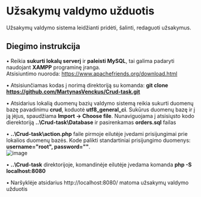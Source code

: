 # Užsakymų valdymo užduotis
Užsakymų valdymo sistema leidžianti pridėti, šalinti, redaguoti užsakymus.

## Diegimo instrukcija

• Reikia **sukurti lokalų serverį** ir **paleisti MySQL**, tai galima padaryti naudojant **XAMPP** programinę įranga.<br />
Atsisiuntimo nuoroda: https://www.apachefriends.org/download.html 

• Atsisiunčiamas kodas į norimą direktoriją su komanda: **git clone https://github.com/MartynasVenckus/Crud-task.git**

• Atsidarius lokalią duomenų bazių valdymo sistemą reikia sukurti duomenų bazę pavadinimu **crud**, koduotė **utf8_general_ci**.
Sukūrus duomenų bazę ir į ją įėjus, spaudžiama **Import -> Choose file**. 
Nunaviguojama į atsisiųsto kodo dierektoriją **..\Crud-task\Database** ir pasirenkamas **orders.sql** failas

• **..\Crud-task\action.php** faile pirmoje eilutėje įvedami prisijungimai prie lokalios duomenų bazės.
Kode palikti standartiniai prisijungimo duomenys: **username="root", password=""**.<br />
![image](https://user-images.githubusercontent.com/48094203/123248968-2d785600-d4f1-11eb-9139-f2339eed56e7.png)

• **..\Crud-task** direktorijoje, komandinėje eilutėje įvedama komanda **php -S localhost:8080**

• Naršyklėje atsidarius http://localhost:8080/ matoma užsakymų valdymo užduotis

